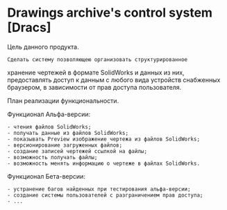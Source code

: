 Drawings archive's control system [Dracs]
=====

Цель данного продукта.

	Сделать систему позволяющею организовать структурированное
хранение чертежей в формате SolidWorks и данных из них,
предоставлять доступ к данным с любого вида устройств снабженных браузером,
в зависимости от прав доступа пользователя.

План реализации функциональности.

 Функционал Альфа-версии:

    - чтения файлов SolidWorks;
    - получать данные из файлов SolidWorks;
    - показывать Preview изображение чертежа из файлов SolidWorks;
    - версионирование загруженных файлов;
    - создание записей чертежей ссылкой на файлы;
    - возможность получать файлы;
    - возможность менять информацию о чертеже в файлах SolidWorks.

 Функционал Бета-версии:

    - устранение багов найденных при тестирования альфа-версии;
    - создание системы пользователей с разграничением прав доступа;
    - ...